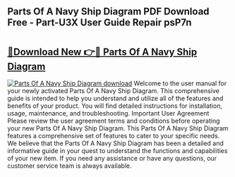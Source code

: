 ## Parts Of A Navy Ship Diagram PDF Download Free - Part-U3X User Guide Repair psP7n

# <h2><a href="http://dfun5g.blite.top/?on=Parts+Of+A+Navy+Ship+Diagram">🔗Download New 👉🔴 Parts Of A Navy Ship Diagram</a></h2>

[![Parts Of A Navy Ship Diagram download](https://i.imgur.com/lujVjoI.png)](http://dfun5g.blite.top/?on=Parts+Of+A+Navy+Ship+Diagram)
Welcome to the user manual for your newly activated Parts Of A Navy Ship Diagram. This comprehensive guide is intended to help you understand and utilize all of the features and benefits of your product. You will find detailed instructions for installation, usage, maintenance, and troubleshooting. Important User Agreement Please review the user agreement terms and conditions before operating your new Parts Of A Navy Ship Diagram. This Parts Of A Navy Ship Diagram features a comprehensive set of features to cater to your specific needs. We believe that the Parts Of A Navy Ship Diagram has been a detailed and informative guide in your quest to understand the functions and capabilities of your new item. If you need any assistance or have any questions, our customer service team is always available.
